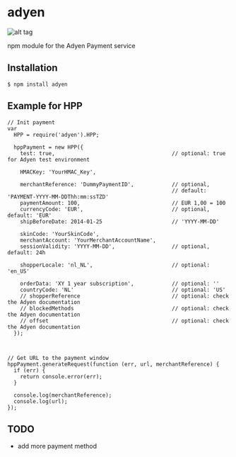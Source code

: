 adyen
==========
![alt tag](https://api.travis-ci.org/hekike/adyen-node.png)

npm module for the Adyen Payment service


## Installation

    $ npm install adyen
## Example for HPP

    // Init payment
    var
      HPP = require('adyen').HPP;
    
      hppPayment = new HPP({
        test: true,                                     // optional: true for Adyen test environment
    
        HMACKey: 'YourHMAC_Key',                          
    
        merchantReference: 'DummyPaymentID',            // optional,
                                                        // default: 'PAYMENT-YYYY-MM-DDThh:mm:ssTZD'
        paymentAmount: 100,                             // EUR 1,00 = 100
        currencyCode: 'EUR',                            // optional, default: 'EUR'
        shipBeforeDate: 2014-01-25                      // 'YYYY-MM-DD'
    
        skinCode: 'YourSkinCode',                         
        merchantAccount: 'YourMerchantAccountName',       
        sessionValidity: 'YYYY-MM-DD',                  // optional, default: 24h
    
        shopperLocale: 'nl_NL',                         // optional: 'en_US'
    
        orderData: 'XY 1 year subscription',            // optional: ''
        countryCode: 'NL'                               // optional: 'US'
        // shopperReference                             // optional: check the Adyen documentation
        // blockedMethods                               // optional: check the Adyen documentation
        // offset                                       // optional: check the Adyen documentation
      });
      
    
    
    // Get URL to the payment window
    hppPayment.generateRequest(function (err, url, merchantReference) {
      if (err) {
        return console.error(err);
      }
    
      console.log(merchantReference);
      console.log(url);
    });
    
## TODO
- add more payment method
